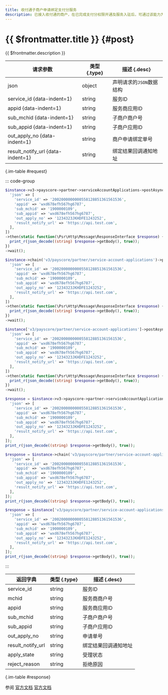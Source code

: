 ```yaml
---
title: 收付通子商户申请绑定支付分服务
description: 已接入收付通的商户，在已完成支付分权限开通及服务入驻后，可通过该能力为关联的子商户完成与支付分服务的绑定
---
```


# {{ $frontmatter.title }} {#post}

{{ $frontmatter.description }}

| 请求参数 | 类型 {.type} | 描述 {.desc}
| --- | --- | ---
| json | object | 声明请求的`JSON`数据结构
| service_id {data-indent=1} | string | 服务ID
| appid {data-indent=1} | string | 服务商应用ID
| sub_mchid {data-indent=1} | string | 子商户商户号
| sub_appid {data-indent=1} | string | 子商户应用ID
| out_apply_no {data-indent=1} | string | 商户申请绑定单号
| result_notify_url {data-indent=1} | string | 绑定结果回调通知地址

{.im-table #request}

::: code-group

```php [异步纯链式]
$instance->v3->payscore->partner->serviceAccountApplications->postAsync([
  'json' => [
    'service_id' => '2002000000000558128851361561536',
    'appid' => 'wxd678efh567hg6787',
    'sub_mchid' => '1900000109',
    'sub_appid' => 'wxd678efh567hg6787',
    'out_apply_no' => '1234323JKHDFE1243252',
    'result_notify_url' => 'https://api.test.com',
  ],
])
->then(static function(\Psr\Http\Message\ResponseInterface $response) {
  print_r(json_decode((string) $response->getBody(), true));
})
->wait();
```

```php [异步声明式]
$instance->chain('v3/payscore/partner/service-account-applications')->postAsync([
  'json' => [
    'service_id' => '2002000000000558128851361561536',
    'appid' => 'wxd678efh567hg6787',
    'sub_mchid' => '1900000109',
    'sub_appid' => 'wxd678efh567hg6787',
    'out_apply_no' => '1234323JKHDFE1243252',
    'result_notify_url' => 'https://api.test.com',
  ],
])
->then(static function(\Psr\Http\Message\ResponseInterface $response) {
  print_r(json_decode((string) $response->getBody(), true));
})
->wait();
```

```php [异步属性式]
$instance['v3/payscore/partner/service-account-applications']->postAsync([
  'json' => [
    'service_id' => '2002000000000558128851361561536',
    'appid' => 'wxd678efh567hg6787',
    'sub_mchid' => '1900000109',
    'sub_appid' => 'wxd678efh567hg6787',
    'out_apply_no' => '1234323JKHDFE1243252',
    'result_notify_url' => 'https://api.test.com',
  ],
])
->then(static function(\Psr\Http\Message\ResponseInterface $response) {
  print_r(json_decode((string) $response->getBody(), true));
})
->wait();
```

```php [同步纯链式]
$response = $instance->v3->payscore->partner->serviceAccountApplications->post([
  'json' => [
    'service_id' => '2002000000000558128851361561536',
    'appid' => 'wxd678efh567hg6787',
    'sub_mchid' => '1900000109',
    'sub_appid' => 'wxd678efh567hg6787',
    'out_apply_no' => '1234323JKHDFE1243252',
    'result_notify_url' => 'https://api.test.com',
  ],
]);
print_r(json_decode((string) $response->getBody(), true));
```

```php [同步声明式]
$response = $instance->chain('v3/payscore/partner/service-account-applications')->post([
  'json' => [
    'service_id' => '2002000000000558128851361561536',
    'appid' => 'wxd678efh567hg6787',
    'sub_mchid' => '1900000109',
    'sub_appid' => 'wxd678efh567hg6787',
    'out_apply_no' => '1234323JKHDFE1243252',
    'result_notify_url' => 'https://api.test.com',
  ],
]);
print_r(json_decode((string) $response->getBody(), true));
```

```php [同步属性式]
$response = $instance['v3/payscore/partner/service-account-applications']->post([
  'json' => [
    'service_id' => '2002000000000558128851361561536',
    'appid' => 'wxd678efh567hg6787',
    'sub_mchid' => '1900000109',
    'sub_appid' => 'wxd678efh567hg6787',
    'out_apply_no' => '1234323JKHDFE1243252',
    'result_notify_url' => 'https://api.test.com',
  ],
]);
print_r(json_decode((string) $response->getBody(), true));
```

:::

| 返回字典 | 类型 {.type} | 描述 {.desc}
| --- | --- | ---
| service_id | string | 服务ID
| mchid | string | 服务商商户号
| appid | string | 服务商应用ID
| sub_mchid | string | 子商户商户号
| sub_appid | string | 子商户应用ID
| out_apply_no | string | 申请单号
| result_notify_url | string | 绑定结果回调通知地址
| apply_state | string | 受理状态
| reject_reason | string | 拒绝原因

{.im-table #response}

参阅 [官方文档](https://pay.weixin.qq.com/wiki/doc/apiv3_partner/Offline/apis/chapter6_2_13.shtml) [官方文档](https://pay.weixin.qq.com/docs/partner/apis/partner-weixin-pay-score/partner-service-account/create-service-account-application.html)
